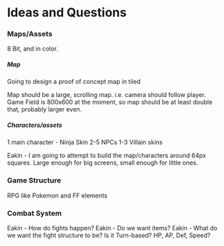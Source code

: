 # Ideas	and Questions


### Maps/Assets
8 Bit, and in color.

##### Map
Going to design a proof of concept map in tiled

Map should be a large, scrolling map.  i.e. camera should follow player.  Game Field is 800x600 at the moment, so map should be at least double that, probably larger even.

##### Characters/assets
1 main character - Ninja Skin
2-5 NPCs
1-3 Villain skins

Eakin - I am going to attempt to build the map/characters around 64px squares. Large enough for big screens, small enough for little ones.


### Game Structure
RPG like
Pokemon and FF elements



### Combat System

Eakin - How do fights happen?
Eakin - Do we want items?
Eakin - What do we want the fight structure to be? Is it Turn-based?
	HP, AP, Def, Speed?




